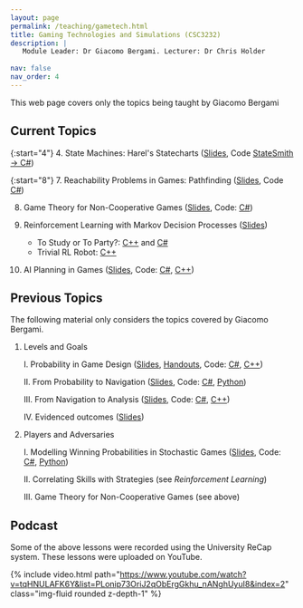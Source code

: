 ```yaml
---
layout: page
permalink: /teaching/gametech.html
title: Gaming Technologies and Simulations (CSC3232)
description: |
   Module Leader: Dr Giacomo Bergami. Lecturer: Dr Chris Holder
   
nav: false
nav_order: 4
---
```


This web page covers only the topics being taught by Giacomo Bergami

## Current Topics

{:start="4"}
  4. State Machines: Harel's Statecharts ([Slides](https://github.com/jackbergus/NCL_CSC3232/blob/main/slides/3_Statecharts.pdf), Code [StateSmith -> C#](https://github.com/jackbergus/NCL_CSC3232/tree/main/csharp/ExamplesFromClass/ConsoleApp2/statecharts))
  

{:start="8"}
  7. Reachability Problems in Games: Pathfinding ([Slides](https://github.com/jackbergus/NCL_CSC3232/blob/main/slides/4_Reachability.pdf), Code [C#](https://github.com/jackbergus/NCL_CSC3232/blob/main/csharp/ExamplesFromClass/ConsoleApp2/graphs/ReachabilityProblem.cs))

  8. Game Theory for Non-Cooperative Games ([Slides](https://github.com/jackbergus/NCL_CSC3232/blob/main/slides/2_c_TPCSG.pdf), Code: [C#](https://github.com/jackbergus/NCL_CSC3232/blob/main/csharp/MinMaxProjects/MinMaxProjects/Program.cs))

  9. Reinforcement Learning with Markov Decision Processes ([Slides](https://github.com/jackbergus/NCL_CSC3232/blob/main/slides/2_b_RL.pdf))
       * To Study or To Party?: [C++](https://github.com/jackbergus/NCL_CSC3232/blob/main/cpp/03_goap/study_party.cpp) and [C#](https://github.com/jackbergus/NCL_CSC3232/blob/main/csharp/ExamplesFromClass/ConsoleApp2/goap/StudyOrParty.cs)
       * Trivial RL Robot: [C++](https://github.com/jackbergus/NCL_CSC3232/blob/main/cpp/03_goap/robot.cpp)
  
  
  10. AI Planning in Games ([Slides](https://github.com/jackbergus/NCL_CSC3232/blob/main/slides/1_c_goap.pdf), Code: [C#](https://github.com/jackbergus/NCL_CSC3232/blob/main/csharp/ExamplesFromClass/ConsoleApp2/goap/LocksAndDoors.cs), [C++](https://github.com/jackbergus/NCL_CSC3232/blob/main/cpp/03_goap/main.cpp))

## Previous Topics

The following material only considers the topics covered by Giacomo Bergami.
 
 1.  Levels and Goals 
 
     I.  Probability in Game Design ([Slides](https://github.com/jackbergus/NCL_CSC3232/blob/main/slides/1_a_probability.pdf), [Handouts](https://github.com/jackbergus/NCL_CSC3232/blob/main/01_probability_game_design.pdf), Code: [C#](https://github.com/jackbergus/NCL_CSC3232/blob/main/csharp/ExamplesFromClass/ConsoleApp2/probabilities/Probabilities.cs), [C++](https://github.com/jackbergus/NCL_CSC3232/tree/main/cpp/01_probability))
     
     II.  From Probability to Navigation ([Slides](https://github.com/jackbergus/NCL_CSC3232/blob/main/slides/1_b_stochastic.pdf), Code: [C#](https://github.com/jackbergus/NCL_CSC3232/blob/main/csharp/ExamplesFromClass/ConsoleApp2/timing/SnakesAndLadders.cs), [Python](https://github.com/jackbergus/NCL_CSC3232/tree/main/python/02_markov/snakes_and_ladders))
     
     III. From Navigation to Analysis ([Slides](https://github.com/jackbergus/NCL_CSC3232/blob/main/slides/1_c_goap.pdf), Code: [C#](https://github.com/jackbergus/NCL_CSC3232/blob/main/csharp/ExamplesFromClass/ConsoleApp2/goap/LocksAndDoors.cs), [C++](https://github.com/jackbergus/NCL_CSC3232/blob/main/cpp/03_goap/main.cpp))
     
     IV. Evidenced outcomes ([Slides](https://github.com/jackbergus/NCL_CSC3232/blob/main/slides/1_d_outcome.pdf))
     
 2. Players and Adversaries 
 
     I. Modelling Winning Probabilities in Stochastic Games ([Slides](https://github.com/jackbergus/NCL_CSC3232/blob/main/slides/2_a_stochastic_adv.pdf), Code: [C#](https://github.com/jackbergus/NCL_CSC3232/blob/main/csharp/ExamplesFromClass/ConsoleApp2/timing/Pong.cs), [Python](https://github.com/jackbergus/NCL_CSC3232/blob/main/python/02_markov/Prob_winning_PONG.py))
     
     II. Correlating Skills with Strategies (see *Reinforcement Learning*)
     
     III. Game Theory for Non-Cooperative Games (see above)
       
## Podcast

Some of the above lessons were recorded using the University ReCap system. These lessons were uploaded on YouTube.

{% include video.html path="https://www.youtube.com/watch?v=tqHNULAFK6Y&list=PLonip73OriJ2qObErgGkhu_nANghUyuI8&index=2" class="img-fluid rounded z-depth-1" %}
